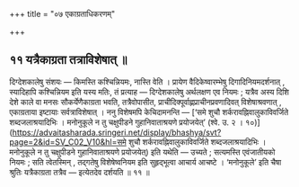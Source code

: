 +++
title = "०७ एकाग्रताधिकरणम्"

+++

## ११ यत्रैकाग्रता तत्राविशेषात् ॥

दिग्देशकालेषु संशयः — किमस्ति कश्चिन्नियमः, नास्ति वेति । प्रायेण वैदिकेष्वारम्भेषु दिगादिनियमदर्शनात् , स्यादिहापि कश्चिन्नियम इति यस्य मतिः, तं प्रत्याह — दिग्देशकालेषु अर्थलक्षण एव नियमः ; यत्रैव अस्य दिशि देशे काले वा मनसः सौकर्येणैकाग्रता भवति, तत्रैवोपासीत, प्राचीदिक्पूर्वाह्णप्राचीनप्रवणादिवत् विशेषाश्रवणात् , एकाग्रताया इष्टायाः सर्वत्राविशेषात् । ननु विशेषमपि केचिदामनन्ति — [‘समे शुचौ शर्करावह्निवालुकाविवर्जिते शब्दजलाश्रयादिभिः । मनोनुकूले न तु चक्षुपीडने गुहानिवाताश्रयणे प्रयोजयेत्’ (श्वे. उ. २ । १०)](https://advaitasharada.sringeri.net/display/bhashya/svt?page=2&id=SV_C02_V10&hl=समे शुचौ शर्करावह्निवालुकाविवर्जिते शब्दजलाश्रयादिभिः । मनोनुकूले न तु चक्षुपीडने गुहानिवाताश्रयणे प्रयोजयेत्) इति यथेति — उच्यते ; सत्यमस्ति एवंजातीयको नियमः ; सति त्वेतस्मिन् , तद्गतेषु विशेषेष्वनियम इति सुहृद्भूत्वा आचार्य आचष्टे । ‘मनोनुकूले’ इति चैषा श्रुतिः यत्रैकाग्रता तत्रैव — इत्येतदेव दर्शयति ॥ ११ ॥
